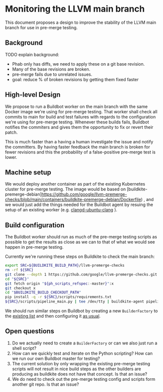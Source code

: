 # Monitoring the LLVM main branch

This document proposes a design to improve the stability of the LLVM main branch
for use in pre-merge testing. 

## Background

TODO explain background:
  * Phab only has diffs, we need to apply these on a git base revision.
  * Many of the base revisions are broken. 
  * pre-merge fails due to unrelated issues.
  * goal: reduce % of broken revisions by getting them fixed faster


## High-level Design

  We propose to run a Buildbot worker on the main branch with the same
  Docker image we're using for pre-merge testing. That worker shall check all
  commits to main for build and test failures with regards to the configuration
  we're using for pre-merge testing. Whenever these builds fails, Buildbot 
  notifies the commiters and gives them the opportunity to fix or revert their
  patch. 
  
  This is much faster than a having a human investigate the issue and notify the
  committers. By having faster feedback the main branch is broken for fewer
  revisions and this the probability of a false-positive pre-merge test is lower.

## Machine setup

We would deploy another container as part of the existing Kubernetes cluster for
pre-merge testing. The image would be based on 
[buildkite-premerge-debian]https://github.com/google/llvm-premerge-checks/blob/main/containers/buildkite-premerge-debian/Dockerfile)
, and we would just add the things needed for the Buildbot agent by resuing the
setup of an existing worker (e.g. 
[clangd-ubuntu-clang](https://github.com/llvm/llvm-zorg/blob/main/Buildbot/google/docker/Buildbot-clangd-ubuntu-clang/Dockerfile.)
).

## Build configuration

The Buildbot worker should run as much of the pre-merge testing scripts as
possible to get the results as close as we can to that of what we would see
happen in pre-merge testing.

Currently we're running these steps on Buildkite to check the main branch:

``` bash
export SRC=${BUILDKITE_BUILD_PATH}/llvm-premerge-checks
rm -rf ${SRC}
git clone --depth 1 https://github.com/google/llvm-premerge-checks.git "${SRC}"
cd "${SRC}"
git fetch origin "${ph_scripts_refspec:-master}":x
git checkout x
cd "$BUILDKITE_BUILD_CHECKOUT_PATH"
pip install -q -r ${SRC}/scripts/requirements.txt
${SRC}/scripts/pipeline_main.py | tee /dev/tty | buildkite-agent pipeline upload
```

We should run similar steps on Buildbot by creating a new `BuilderFactory` to
the [existing
list](https://github.com/llvm/llvm-zorg/tree/main/zorg/buildbot/builders) and
then configuring it [as
usual](https://github.com/llvm/llvm-zorg/blob/main/buildbot/osuosl/master/config/builders.py).


## Open questions

1. Do we actually need to create a `BuilderFactory` or can we also just run a
   shell script?
2. How can we quickly test and iterate on the Python scripting? How can we run
   our own Buildbot master for testing?
3. The current solution by only wrapping the existing pre-merge testing scripts
   will not result in nice build steps as the other builders are producing as
   buildkite does not have that concept. Is that an issue?
4. We do need to check out the pre-merge testing config and scripts form another
   git repo. Is that an issue?